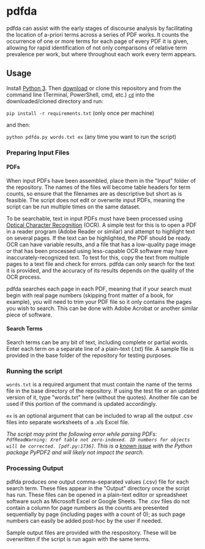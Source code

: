 # pdfda
pdfda can assist with the early stages of discourse analysis by facilitating the location of a-priori terms across a series of PDF works. It counts the occurrence of one or more terms for each page of every PDF it is given, allowing for rapid identification of not only comparisons of relative term prevalence per work, but where throughout each work every term appears.

## Usage
Install [Python 3](https://www.python.org/downloads/). Then [download](https://github.com/tylerdq/pdfda/archive/master.zip) or clone this repository and from the command line (Terminal, PowerShell, cmd, etc.) [`cd`](https://www.git-tower.com/learn/git/ebook/en/command-line/appendix/command-line-101) into the downloaded/cloned directory and run:

`pip install -r requirements.txt` (only once per machine)

and then:

`python pdfda.py words.txt ex` (any time you want to run the script)

### Preparing Input Files
#### PDFs
When input PDFs have been assembled, place them in the "Input" folder of the repository. The names of the files will become table headers for term counts, so ensure that the filenames are as descriptive but short as is feasible. The script does not edit or overwrite input PDFs, meaning the script can be run multiple times on the same dataset.

To be searchable, text in input PDFs must have been processed using [Optical Character Recognition](https://en.wikipedia.org/wiki/Optical_character_recognition) (OCR). A simple test for this is to open a PDF in a reader program (Adobe Reader or similar) and attempt to highlight text on several pages. If the text can be highlighted, the PDF should be ready. OCR can have variable results, and a file that has a low-quality page image or that has been processed using less-capable OCR software may have inaccurately-recognized text. To test for this, copy the text from multiple pages to a text file and check for errors. pdfda can only search for the text it is provided, and the accuracy of its results depends on the quality of the OCR process.

pdfda searches each page in each PDF, meaning that if your search must begin with real page numbers (skipping front matter of a book, for example), you will need to trim your PDF file so it only contains the pages you wish to search. This can be done with Adobe Acrobat or another similar piece of software.

#### Search Terms
Search terms can be any bit of text, including complete or partial words. Enter each term on a separate line of a plain-text (.txt) file. A sample file is provided in the base folder of the repository for testing purposes.

### Running the script
`words.txt` is a required argument that must contain the name of the terms file in the base directory of the repository. If using the test file or an updated version of it, type "words.txt" here (without the quotes). Another file can be used if this portion of the command is updated accordingly.

`ex` is an optional argument that can be included to wrap all the output .csv files into separate worksheets of a .xls Excel file.

*The script may print the following error while parsing PDFs: `PdfReadWarning: Xref table not zero-indexed. ID numbers for objects will be corrected. [pdf.py:1736]`. This is a [known issue](https://github.com/mstamy2/PyPDF2/issues/36) with the Python package PyPDF2 and will likely not impact the search.*

### Processing Output
pdfda produces one output comma-separated values (.csv) file for each search term. These files appear in the "Output" directory once the script has run. These files can be opened in a plain-text editor or spreadsheet software such as Microsoft Excel or Google Sheets. The .csv files do not contain a column for page numbers as the counts are presented sequentially by page (including pages with a count of 0); as such page numbers can easily be added post-hoc by the user if needed.

Sample output files are provided with the respository. These will be overwritten if the script is run again with the same terms.